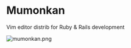# Mumonkan

Vim editor distrib for Ruby & Rails development

![mumonkan.png](https://github.com/romanvbabenko/mumonkan/raw/master/mumonkan.png)
